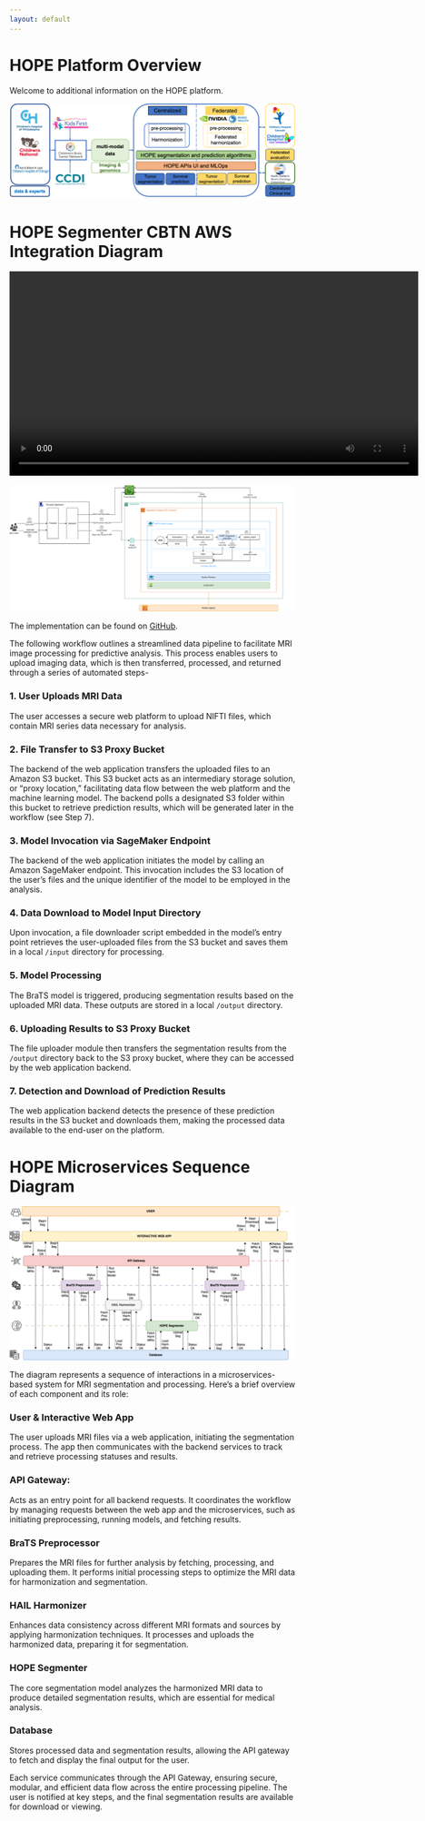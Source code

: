 ```yaml
---
layout: default
---
```

# HOPE Platform Overview

Welcome to additional information on the HOPE platform. 

![HOPE Platform Overview](./assets/img/OverviewHOPEPlatform.png)

# HOPE Segmenter CBTN AWS Integration Diagram

<video width="720" controls>
  <source src="./assets/video/CBTN_Demo.mp4" type="video/mp4">
</video>

![CBTN AWS Integration Diagram](./assets/img/SageMakerEndpoint.png) 

The implementation can be found on [GitHub](https://github.com/Precision-Medical-Imaging-Group/BraTS2024-PEDS).

The following workflow outlines a streamlined data pipeline to facilitate MRI image processing for predictive analysis. This process enables users to upload imaging data, which is then transferred, processed, and returned through a series of automated steps-

### 1. User Uploads MRI Data
The user accesses a secure web platform to upload NIFTI files, which contain MRI series data necessary for analysis.

### 2. File Transfer to S3 Proxy Bucket
The backend of the web application transfers the uploaded files to an Amazon S3 bucket. This S3 bucket acts as an intermediary storage solution, or “proxy location,” facilitating data flow between the web platform and the machine learning model. The backend polls a designated S3 folder within this bucket to retrieve prediction results, which will be generated later in the workflow (see Step 7).

### 3. Model Invocation via SageMaker Endpoint
The backend of the web application initiates the model by calling an Amazon SageMaker endpoint. This invocation includes the S3 location of the user’s files and the unique identifier of the model to be employed in the analysis.

### 4. Data Download to Model Input Directory
Upon invocation, a file downloader script embedded in the model’s entry point retrieves the user-uploaded files from the S3 bucket and saves them in a local `/input` directory for processing.

### 5. Model Processing
The BraTS model is triggered, producing segmentation results based on the uploaded MRI data. These outputs are stored in a local `/output` directory.

### 6. Uploading Results to S3 Proxy Bucket
The file uploader module then transfers the segmentation results from the `/output` directory back to the S3 proxy bucket, where they can be accessed by the web application backend.

### 7. Detection and Download of Prediction Results
The web application backend detects the presence of these prediction results in the S3 bucket and downloads them, making the processed data available to the end-user on the platform.


# HOPE Microservices Sequence Diagram

![HOPE Sequence Diagram](./assets/img/MicroservicesTime.png)

The diagram represents a sequence of interactions in a microservices-based system for MRI segmentation and processing. Here’s a brief overview of each component and its role:

### User & Interactive Web App
The user uploads MRI files via a web application, initiating the segmentation process. The app then communicates with the backend services to track and retrieve processing statuses and results.

### API Gateway:
Acts as an entry point for all backend requests. It coordinates the workflow by managing requests between the web app and the microservices, such as initiating preprocessing, running models, and fetching results.

### BraTS Preprocessor
 Prepares the MRI files for further analysis by fetching, processing, and uploading them. It performs initial processing steps to optimize the MRI data for harmonization and segmentation.

### HAIL Harmonizer
Enhances data consistency across different MRI formats and sources by applying harmonization techniques. It processes and uploads the harmonized data, preparing it for segmentation.

### HOPE Segmenter
The core segmentation model analyzes the harmonized MRI data to produce detailed segmentation results, which are essential for medical analysis.

### Database
Stores processed data and segmentation results, allowing the API gateway to fetch and display the final output for the user.

Each service communicates through the API Gateway, ensuring secure, modular, and efficient data flow across the entire processing pipeline. The user is notified at key steps, and the final segmentation results are available for download or viewing.
